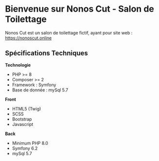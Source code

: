 # Bienvenue sur Nonos Cut - Salon de Toilettage

Nonos Cut est un salon de toilettage fictif, ayant pour site web : https://nonoscut.online

## Spécifications Techniques

**Technologie**

- PHP >= 8
- Composer >= 2
- Framework : Symfony
- Base de donnée : mySql 5.7

**Front**

- HTML5 (Twig)
- SCSS
- Bootstrap
- Javascript

**Back**

- Minimum PHP 8.0
- Symfony 6.2
- mySql 5.7
